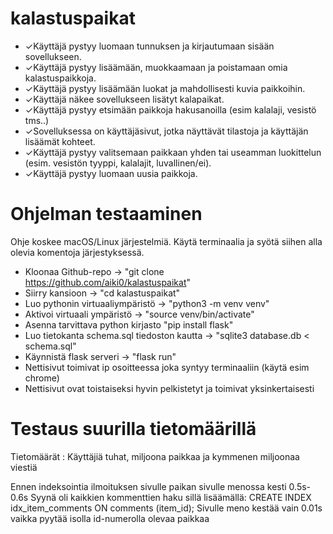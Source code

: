 # kalastuspaikat


* ✓Käyttäjä pystyy luomaan tunnuksen ja kirjautumaan sisään sovellukseen.
* ✓Käyttäjä pystyy lisäämään, muokkaamaan ja poistamaan omia kalastuspaikkoja.
* ✓Käyttäjä pystyy lisäämään luokat ja mahdollisesti kuvia paikkoihin.
* ✓Käyttäjä näkee sovellukseen lisätyt kalapaikat.
* ✓Käyttäjä pystyy etsimään paikkoja hakusanoilla (esim kalalaji, vesistö tms..)
* ✓Sovelluksessa on käyttäjäsivut, jotka näyttävät tilastoja ja käyttäjän lisäämät kohteet.
* ✓Käyttäjä pystyy valitsemaan paikkaan yhden tai useamman luokittelun (esim. vesistön tyyppi, kalalajit, luvallinen/ei).
* ✓Käyttäjä pystyy luomaan uusia paikkoja.

# Ohjelman testaaminen
Ohje koskee macOS/Linux järjestelmiä. Käytä terminaalia ja syötä siihen alla olevia komentoja järjestyksessä.
 * Kloonaa Github-repo -> "git clone https://github.com/aiki0/kalastuspaikat"
 * Siirry kansioon -> "cd kalastuspaikat"
 * Luo pythonin virtuaaliympäristö -> "python3 -m venv venv"
 * Aktivoi virtuaali ympäristö -> "source venv/bin/activate"
 * Asenna tarvittava python kirjasto "pip install flask"
 * Luo tietokanta schema.sql tiedoston kautta -> "sqlite3 database.db < schema.sql"
 * Käynnistä flask serveri -> "flask run"
 * Nettisivut toimivat ip osoitteessa joka syntyy terminaaliin (käytä esim chrome)
 * Nettisivut ovat toistaiseksi hyvin pelkistetyt ja toimivat yksinkertaisesti


# Testaus suurilla tietomäärillä

Tietomäärät : Käyttäjiä tuhat, miljoona paikkaa ja kymmenen miljoonaa viestiä

Ennen indeksointia ilmoituksen sivulle paikan sivulle menossa kesti 0.5s-0.6s
Syynä oli kaikkien kommenttien haku sillä lisäämällä:
CREATE INDEX idx_item_comments ON comments (item_id);
Sivulle meno kestää vain 0.01s vaikka pyytää isolla id-numerolla olevaa paikkaa
